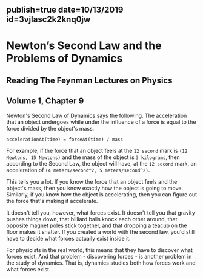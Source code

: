publish=true
date=10/13/2019
id=3vjlasc2k2knq0jw
---
# Newton’s Second Law and the Problems of Dynamics
## Reading The Feynman Lectures on Physics
## Volume 1, Chapter 9

Newton's Second Law of Dynamics says the following. The acceleration that an object undergoes while under the influence of a force is equal to the force divided by the object's mass.
```text
accelerationAt(time) = forceAt(time) / mass
```
For example, if the force that an object feels at the `12 second` mark is `(12 Newtons, 15 Newtons)` and the mass of the object is `3 kilograms`, then according to the Second Law, the object will have, at the `12 second` mark, an acceleration of `(4 meters/second^2, 5 meters/second^2)`.

This tells you a lot. If you know the force that an object feels and the object's mass, then you know exactly how the object is going to move. Similarly, if you know how the object is accelerating, then you can figure out the force that's making it accelerate.

It doesn't tell you, however, what forces exist. It doesn't tell you that gravity pushes things down, that billiard balls knock each other around, that opposite magnet poles stick together, and that dropping a teacup on the floor makes it shatter. If you created a world with the second law, you'd still have to decide what forces actually exist inside it.

For physicists in the real world, this means that they have to discover what forces exist. And that problem - discovering forces - is another problem in the study of dynamics. That is, dynamics studies both how forces work and what forces exist.